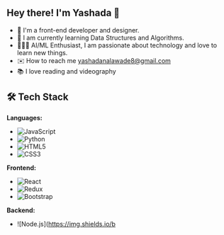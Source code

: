 ## Hey there! I'm Yashada 🚀



- 💫 I'm a front-end developer and designer.
- 🧩 I am currently learning Data Structures and Algorithms.
- 👩🏻‍💻 AI/ML Enthusiast, I am passionate about technology and love to learn new things.
- ✉️ How to reach me yashadanalawade8@gmail.com
- 📚 I love reading and videography


## 🛠 Tech Stack

**Languages:**
- ![JavaScript](https://img.shields.io/badge/JavaScript-ES6+-F7DF1E?style=flat&logo=javascript&logoColor=black)
- ![Python](https://img.shields.io/badge/Python-3.x-3776AB?style=flat&logo=python&logoColor=white)
- ![HTML5](https://img.shields.io/badge/HTML5-E34F26?style=flat&logo=html5&logoColor=white)
- ![CSS3](https://img.shields.io/badge/CSS3-1572B6?style=flat&logo=css3&logoColor=white)

**Frontend:**
- ![React](https://img.shields.io/badge/React-61DAFB?style=flat&logo=react&logoColor=black)
- ![Redux](https://img.shields.io/badge/Redux-764ABC?style=flat&logo=redux&logoColor=white)
- ![Bootstrap](https://img.shields.io/badge/Bootstrap-563D7C?style=flat&logo=bootstrap&logoColor=white)

**Backend:**
- ![Node.js](https://img.shields.io/b
